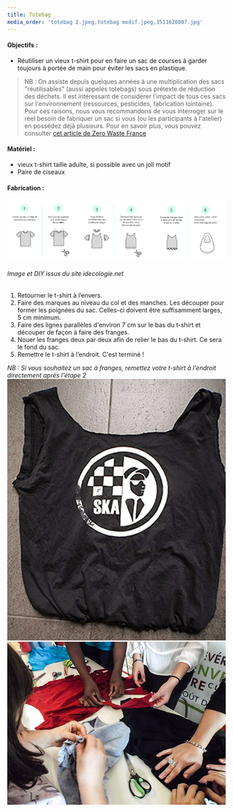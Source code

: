 ```yaml
---
title: Totebag
media_order: 'totebag 2.jpeg,totebag modif.jpeg,3511620807.jpg'
---
```


#### Objectifs : 
- Réutiliser un vieux t-shirt pour en faire un sac de courses à garder toujours à portée de main pour éviter les sacs en plastique. 

> NB : On assiste depuis quelques années à une multiplication des sacs "réutilisables" (aussi appelés totebags) sous prétexte de réduction des déchets. Il est intéressant de considérer l'impact de tous ces sacs sur l'environnement (ressources, pesticides, fabrication lointaine). Pour ces raisons, nous vous recommandons de vous interroger sur le réel besoin de fabriquer un sac si vous (ou les participants à l'atelier) en possédez déjà plusieurs. Pour en savoir plus, vous pouvez consulter [cet article de Zero Waste France ](https://www.zerowastefrance.org/noffrez-plus-de-sacs-en-coton/)

#### Matériel :
* vieux t-shirt taille adulte, si possible avec un joli motif
* Paire de ciseaux

#### Fabrication :
![](3511620807.jpg)
###### _Image et DIY issus du site idecologie.net_
1. Retourner le t-shirt à l’envers.
2. Faire des marques au niveau du col et des manches. Les découper pour former les poignées du sac. Celles-ci doivent être suffisamment larges, 5 cm minimum.
3. Faire des lignes parallèles d'environ 7 cm sur le bas du t-shirt et découper de façon à faire des franges.
4. Nouer les franges deux par deux afin de relier le bas du t-shirt. Ce sera le fond du sac.
5. Remettre le t-shirt à l’endroit. C'est terminé !

_NB : Si vous souhaitez un sac à franges, remettez votre t-shirt à l'endroit directement après l'étape 2_
![](totebag%20modif.jpeg)
![](totebag%202.jpeg)
